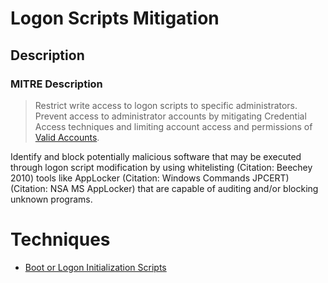 
# Logon Scripts Mitigation

## Description

### MITRE Description

> Restrict write access to logon scripts to specific administrators. Prevent access to administrator accounts by mitigating Credential Access techniques and limiting account access and permissions of [Valid Accounts](https://attack.mitre.org/techniques/T1078).

Identify and block potentially malicious software that may be executed through logon script modification by using whitelisting (Citation: Beechey 2010) tools like AppLocker (Citation: Windows Commands JPCERT) (Citation: NSA MS AppLocker) that are capable of auditing and/or blocking unknown programs.


# Techniques


* [Boot or Logon Initialization Scripts](../techniques/Boot-or-Logon-Initialization-Scripts.md)

